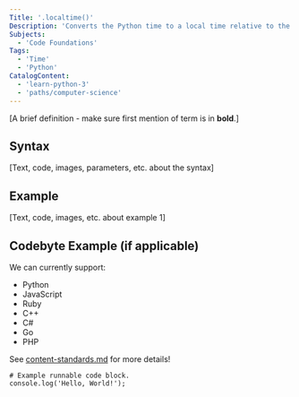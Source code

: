 ```yaml
---
Title: '.localtime()'
Description: 'Converts the Python time to a local time relative to the geographical location of the system.' 
Subjects:
  - 'Code Foundations'
Tags:
  - 'Time'
  - 'Python'
CatalogContent:
  - 'learn-python-3'
  - 'paths/computer-science'
---
```


[A brief definition - make sure first mention of term is in **bold**.]

## Syntax

[Text, code, images, parameters, etc. about the syntax]

## Example

[Text, code, images, etc. about example 1]

## Codebyte Example (if applicable)

We can currently support:

- Python
- JavaScript
- Ruby
- C++
- C#
- Go
- PHP

See [content-standards.md](https://github.com/Codecademy/docs/blob/main/documentation/content-standards.md) for more details!

```codebyte/js
# Example runnable code block.
console.log('Hello, World!');
```
